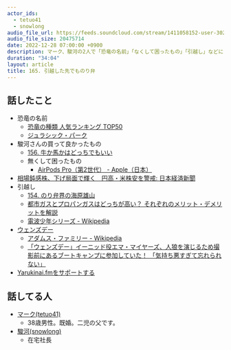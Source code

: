 ```yaml
---
actor_ids:
  - tetuo41
  - snowlong
audio_file_url: https://feeds.soundcloud.com/stream/1411058152-user-302747142-yarukinai-165-2022-12-28.mp3
audio_file_size: 20475714
date: 2022-12-28 07:00:00 +0900
description: マーク、駿河の2人で「恐竜の名前」「なくして困ったもの」「引越し」などについて話しました。
duration: "34:04"
layout: article
title: 165. 引越した先でものり弁
---
```


## 話したこと
- 恐竜の名前
  - [恐竜の種類 人気ランキング TOP50](https://kyouryu.info/popularity_ranking2018.php)
  - [ジュラシック・パーク](https://ja.wikipedia.org/wiki/%E3%82%B8%E3%83%A5%E3%83%A9%E3%82%B7%E3%83%83%E3%82%AF%E3%83%BB%E3%83%91%E3%83%BC%E3%82%AF)
- 駿河さんの買って良かったもの
  - [156. 牛か馬かはどっちでもいい](https://yarukinai.fm/episode/156)
  - 無くして困ったもの
    - [AirPods Pro（第2世代） - Apple（日本）](https://www.apple.com/jp/airpods-pro/)
- [相場鈍感株、下げ局面で輝く　円高・米株安を警戒: 日本経済新聞](https://www.nikkei.com/article/DGXZQOUB262BT0W2A221C2000000/)
- 引越し
  - [154. のり弁界の海原雄山](https://yarukinai.fm/episode/154)
  - [都市ガスとプロパンガスはどっちが高い？ それぞれのメリット・デメリットを解説](https://looop-denki.com/home/denkinavi/savings/gas/citygas/)
  - [電波少年シリーズ - Wikipedia](https://ja.wikipedia.org/wiki/%E9%9B%BB%E6%B3%A2%E5%B0%91%E5%B9%B4%E3%82%B7%E3%83%AA%E3%83%BC%E3%82%BA)
- [ウェンズデー](https://www.netflix.com/title/81231974)
  - [アダムス・ファミリー - Wikipedia](https://ja.wikipedia.org/wiki/%E3%82%A2%E3%83%80%E3%83%A0%E3%82%B9%E3%83%BB%E3%83%95%E3%82%A1%E3%83%9F%E3%83%AA%E3%83%BC)
  - [「ウェンズデー」イーニッド役エマ・マイヤーズ、人狼を演じるため撮影前にあるブートキャンプに参加していた！ 「気持ち悪すぎて忘れられない」](https://www.tvgroove.com/?p=105893)
- [Yarukinai.fmをサポートする](https://note.com/tetuo41/circle)

## 話してる人
- [マーク(tetuo41)](https://twitter.com/tetuo41)
  - 38歳男性。既婚。二児の父です。
- [駿河(snowlong)](https://twitter.com/_snowlong)
  - 在宅社長
